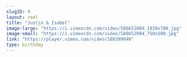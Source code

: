 ```yaml
---
slugID: 9 
layout: reel
title: "Justin & Isabel"
image-large: "https://i.vimeocdn.com/video/588652084_1920x700.jpg"
image-small: "https://i.vimeocdn.com/video/588652084_750x500.jpg"
link: "https://player.vimeo.com/video/180399040"
type: birthday 
---
```

